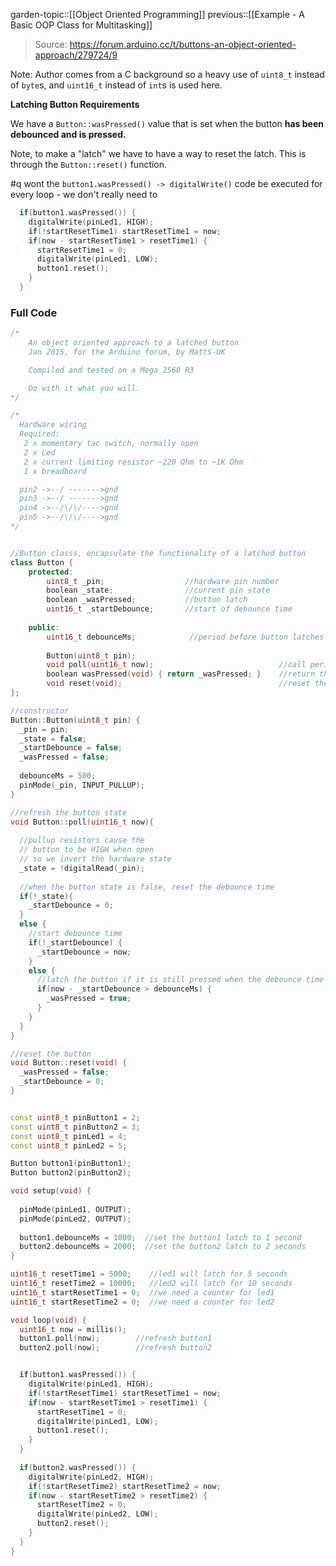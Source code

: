 garden-topic::[[Object Oriented Programming]]
previous::[[Example - A Basic OOP Class for Multitasking]]

> Source: https://forum.arduino.cc/t/buttons-an-object-oriented-approach/279724/9

Note: Author comes from a C background so a heavy use of `uint8_t` instead of `byte`s, and `uint16_t` instead of `int`s is used here.

**Latching Button Requirements**

We have a `Button::wasPressed()` value that is set when the button **has been debounced and is pressed.**

Note, to make a "latch" we have to have a way to reset the latch. This is through the `Button::reset()` function.

#q  wont the `button1.wasPressed() -> digitalWrite()` code be executed for every loop - we don't really need to

```cpp
  if(button1.wasPressed()) {
    digitalWrite(pinLed1, HIGH);
    if(!startResetTime1) startResetTime1 = now;
    if(now - startResetTime1 > resetTime1) {
      startResetTime1 = 0;
      digitalWrite(pinLed1, LOW);
      button1.reset();
    }
  }
```

### Full Code

```cpp
/*
    An object oriented approach to a latched button
    Jan 2015, for the Arduino forum, by MattS-UK

    Compiled and tested on a Mega 2560 R3

    Do with it what you will.
*/

/*  
  Hardware wiring
  Required:  
   2 x momentary tac switch, normally open
   2 x Led
   2 x current limiting resistor ~220 Ohm to ~1K Ohm   
   1 x breadboard

  pin2 ->--/ ------->gnd
  pin3 ->--/ ------->gnd
  pin4 ->--/\/\/---->gnd
  pin5 ->--/\/\/---->gnd
*/


//Button classs, encapsulate the functionality of a latched button
class Button {
    protected:
        uint8_t _pin;                  //hardware pin number
        boolean _state;                //current pin state
        boolean _wasPressed;           //button latch
        uint16_t _startDebounce;       //start of debounce time
        
    public:
        uint16_t debounceMs;            //period before button latches
        
        Button(uint8_t pin);
        void poll(uint16_t now);                            //call periodically to refresh the button state
        boolean wasPressed(void) { return _wasPressed; }    //return the latch state
        void reset(void);                                   //reset the latch
};

//constructor
Button::Button(uint8_t pin) {
  _pin = pin;
  _state = false;
  _startDebounce = false;
  _wasPressed = false;
  
  debounceMs = 500;
  pinMode(_pin, INPUT_PULLUP);
}

//refresh the button state
void Button::poll(uint16_t now){
  
  //pullup resistors cause the 
  // button to be HIGH when open 
  // so we invert the hardware state
  _state = !digitalRead(_pin);
  
  //when the button state is false, reset the debounce time
  if(!_state){
    _startDebounce = 0;
  }
  else {
    //start debounce time
    if(!_startDebounce) {
      _startDebounce = now;
    }
    else {
      //latch the button if it is still pressed when the debounce time expires
      if(now - _startDebounce > debounceMs) {
        _wasPressed = true;
      }    
    }
  } 
}

//reset the button
void Button::reset(void) {
  _wasPressed = false;
  _startDebounce = 0;
}


const uint8_t pinButton1 = 2;
const uint8_t pinButton2 = 3;
const uint8_t pinLed1 = 4;
const uint8_t pinLed2 = 5;

Button button1(pinButton1);
Button button2(pinButton2);

void setup(void) {
  
  pinMode(pinLed1, OUTPUT);
  pinMode(pinLed2, OUTPUT);
  
  button1.debounceMs = 1000;  //set the button1 latch to 1 second
  button2.debounceMs = 2000;  //set the button2 latch to 2 seconds
}

uint16_t resetTime1 = 5000;    //led1 will latch for 5 seconds
uint16_t resetTime2 = 10000;   //led2 will latch for 10 seconds
uint16_t startResetTime1 = 0;  //we need a counter for led1
uint16_t startResetTime2 = 0;  //we need a counter for led2 

void loop(void) {
  uint16_t now = millis();
  button1.poll(now);        //refresh button1
  button2.poll(now);        //refresh button2


  if(button1.wasPressed()) {
    digitalWrite(pinLed1, HIGH);
    if(!startResetTime1) startResetTime1 = now;
    if(now - startResetTime1 > resetTime1) {
      startResetTime1 = 0;
      digitalWrite(pinLed1, LOW);
      button1.reset();
    }
  }
  
  if(button2.wasPressed()) {
    digitalWrite(pinLed2, HIGH);
    if(!startResetTime2) startResetTime2 = now;
    if(now - startResetTime2 > resetTime2) {
      startResetTime2 = 0;
      digitalWrite(pinLed2, LOW);
      button2.reset();
    }
  }
}
```